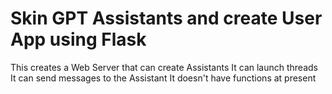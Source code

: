 # Skin GPT Assistants and create User App using Flask

This creates a Web Server that can create Assistants
It can launch threads
It can send messages to the Assistant
It doesn't have functions at present

